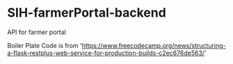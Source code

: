 # SIH-farmerPortal-backend
API for farmer portal

Boiler Plate Code is from 'https://www.freecodecamp.org/news/structuring-a-flask-restplus-web-service-for-production-builds-c2ec676de563/'
